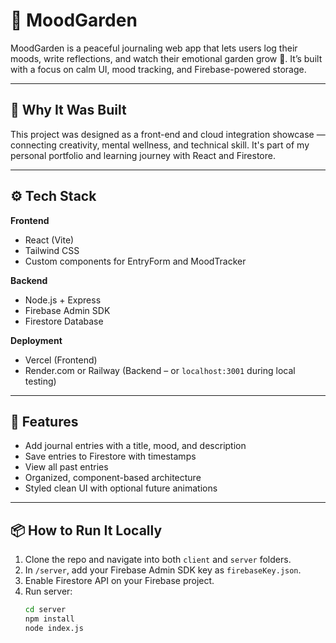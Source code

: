 # 🌱 MoodGarden

MoodGarden is a peaceful journaling web app that lets users log their moods, write reflections, and watch their emotional garden grow 🌸. It’s built with a focus on calm UI, mood tracking, and Firebase-powered storage.

---

## 🧠 Why It Was Built

This project was designed as a front-end and cloud integration showcase — connecting creativity, mental wellness, and technical skill. It's part of my personal portfolio and learning journey with React and Firestore.

---

## ⚙️ Tech Stack

**Frontend**  
- React (Vite)  
- Tailwind CSS  
- Custom components for EntryForm and MoodTracker

**Backend**  
- Node.js + Express  
- Firebase Admin SDK  
- Firestore Database

**Deployment**  
- Vercel (Frontend)  
- Render.com or Railway (Backend – or `localhost:3001` during local testing)

---

## 🚀 Features

- Add journal entries with a title, mood, and description  
- Save entries to Firestore with timestamps  
- View all past entries  
- Organized, component-based architecture  
- Styled clean UI with optional future animations

---

## 📦 How to Run It Locally

1. Clone the repo and navigate into both `client` and `server` folders.
2. In `/server`, add your Firebase Admin SDK key as `firebaseKey.json`.
3. Enable Firestore API on your Firebase project.
4. Run server:
   ```bash
   cd server
   npm install
   node index.js
